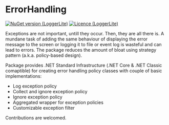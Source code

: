 # ErrorHandling

[![NuGet version (LoggerLite)](https://img.shields.io/nuget/v/ExceptionHandlingStrategies.svg)](https://www.nuget.org/packages/ExceptionHandlingStrategies/)
[![Licence (LoggerLite)](https://img.shields.io/github/license/mashape/apistatus.svg)](https://choosealicense.com/licenses/mit/)

Exceptions are not important, untill they occur. Then, they are all there is. A mundane task of adding the same behaviour of displaying the error message to the screen or logging it to file or event log is wasteful and can lead to errors. The package reduces the amount of bloat using strategy pattern (a.k.a. policy-based design).

Package provides .NET Standard Infrastructure (.NET Core & .NET Classic comaptible) for creating error handling policy classes with couple of basic implementations:

- Log exception policy
- Collect and ignore exception policy
- Ignore exception policy
- Aggregated wrapper for exception policies
- Customizable exception filter

Contributions are welcomed.
